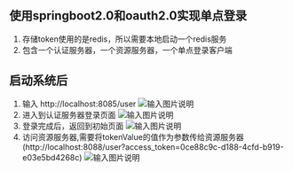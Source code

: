 ## 使用springboot2.0和oauth2.0实现单点登录

1. 存储token使用的是redis，所以需要本地启动一个redis服务
2. 包含一个认证服务器，一个资源服务器，一个单点登录客户端

## 启动系统后
1. 输入 http://localhost:8085/user
![输入图片说明](https://gitee.com/uploads/images/2018/0409/141418_2a3845ce_1305332.png "屏幕截图.png")
2. 进入到认证服务器登录页面
![输入图片说明](https://gitee.com/uploads/images/2018/0409/141506_bf39dfc5_1305332.png "屏幕截图.png")
3. 登录完成后，返回到初始页面
![输入图片说明](https://gitee.com/uploads/images/2018/0409/141655_d8533afd_1305332.png "屏幕截图.png")
4. 访问资源服务器,需要将tokenValue的值作为参数传给资源服务器(http://localhost:8088/user?access_token=0ce88c9c-d188-4cfd-b919-e03e5bd4268c)
![输入图片说明](https://gitee.com/uploads/images/2018/0409/141810_0ce4ccd2_1305332.png "屏幕截图.png")